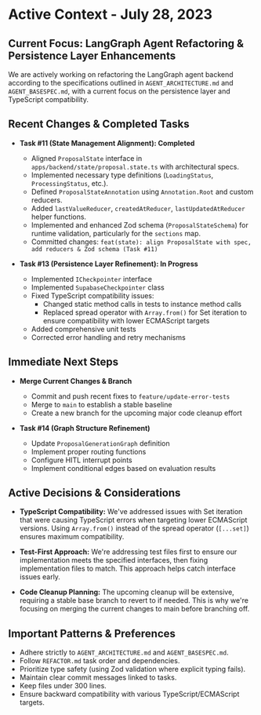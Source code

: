 # Active Context - July 28, 2023

## Current Focus: LangGraph Agent Refactoring & Persistence Layer Enhancements

We are actively working on refactoring the LangGraph agent backend according to the specifications outlined in `AGENT_ARCHITECTURE.md` and `AGENT_BASESPEC.md`, with a current focus on the persistence layer and TypeScript compatibility.

## Recent Changes & Completed Tasks

- **Task #11 (State Management Alignment): Completed**

  - Aligned `ProposalState` interface in `apps/backend/state/proposal.state.ts` with architectural specs.
  - Implemented necessary type definitions (`LoadingStatus`, `ProcessingStatus`, etc.).
  - Defined `ProposalStateAnnotation` using `Annotation.Root` and custom reducers.
  - Added `lastValueReducer`, `createdAtReducer`, `lastUpdatedAtReducer` helper functions.
  - Implemented and enhanced Zod schema (`ProposalStateSchema`) for runtime validation, particularly for the `sections` map.
  - Committed changes: `feat(state): align ProposalState with spec, add reducers & Zod schema (Task #11)`

- **Task #13 (Persistence Layer Refinement): In Progress**
  - Implemented `ICheckpointer` interface
  - Implemented `SupabaseCheckpointer` class
  - Fixed TypeScript compatibility issues:
    - Changed static method calls in tests to instance method calls
    - Replaced spread operator with `Array.from()` for Set iteration to ensure compatibility with lower ECMAScript targets
  - Added comprehensive unit tests
  - Corrected error handling and retry mechanisms

## Immediate Next Steps

- **Merge Current Changes & Branch**

  - Commit and push recent fixes to `feature/update-error-tests`
  - Merge to `main` to establish a stable baseline
  - Create a new branch for the upcoming major code cleanup effort

- **Task #14 (Graph Structure Refinement)**
  - Update `ProposalGenerationGraph` definition
  - Implement proper routing functions
  - Configure HITL interrupt points
  - Implement conditional edges based on evaluation results

## Active Decisions & Considerations

- **TypeScript Compatibility:** We've addressed issues with Set iteration that were causing TypeScript errors when targeting lower ECMAScript versions. Using `Array.from()` instead of the spread operator (`[...set]`) ensures maximum compatibility.

- **Test-First Approach:** We're addressing test files first to ensure our implementation meets the specified interfaces, then fixing implementation files to match. This approach helps catch interface issues early.

- **Code Cleanup Planning:** The upcoming cleanup will be extensive, requiring a stable base branch to revert to if needed. This is why we're focusing on merging the current changes to main before branching off.

## Important Patterns & Preferences

- Adhere strictly to `AGENT_ARCHITECTURE.md` and `AGENT_BASESPEC.md`.
- Follow `REFACTOR.md` task order and dependencies.
- Prioritize type safety (using Zod validation where explicit typing fails).
- Maintain clear commit messages linked to tasks.
- Keep files under 300 lines.
- Ensure backward compatibility with various TypeScript/ECMAScript targets.
